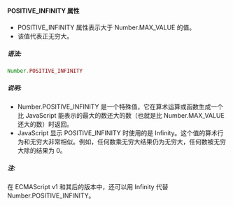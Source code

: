 #### POSITIVE_INFINITY 属性

  - POSITIVE_INFINITY 属性表示大于 Number.MAX_VALUE 的值。
  - 该值代表正无穷大。

##### 语法:

  ```javascript
  Number.POSITIVE_INFINITY
  ```

##### 说明:

  - Number.POSITIVE_INFINITY 是一个特殊值，它在算术运算或函数生成一个比 JavaScript 能表示的最大的数还大的数（也就是比 Number.MAX_VALUE 还大的数）时返回。
  - JavaScript 显示 POSITIVE_INFINITY 时使用的是 Infinity。这个值的算术行为和无穷大非常相似。例如，任何数乘无穷大结果仍为无穷大，任何数被无穷大除的结果为 0。

##### 注:

  在 ECMAScript v1 和其后的版本中，还可以用 Infinity 代替 Number.POSITIVE_INFINITY。
